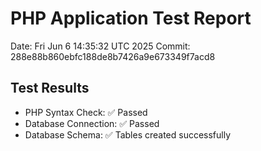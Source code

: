 # PHP Application Test Report
Date: Fri Jun  6 14:35:32 UTC 2025
Commit: 288e88b860ebfc188de8b7426a9e673349f7acd8

## Test Results
- PHP Syntax Check: ✅ Passed
- Database Connection: ✅ Passed
- Database Schema: ✅ Tables created successfully
